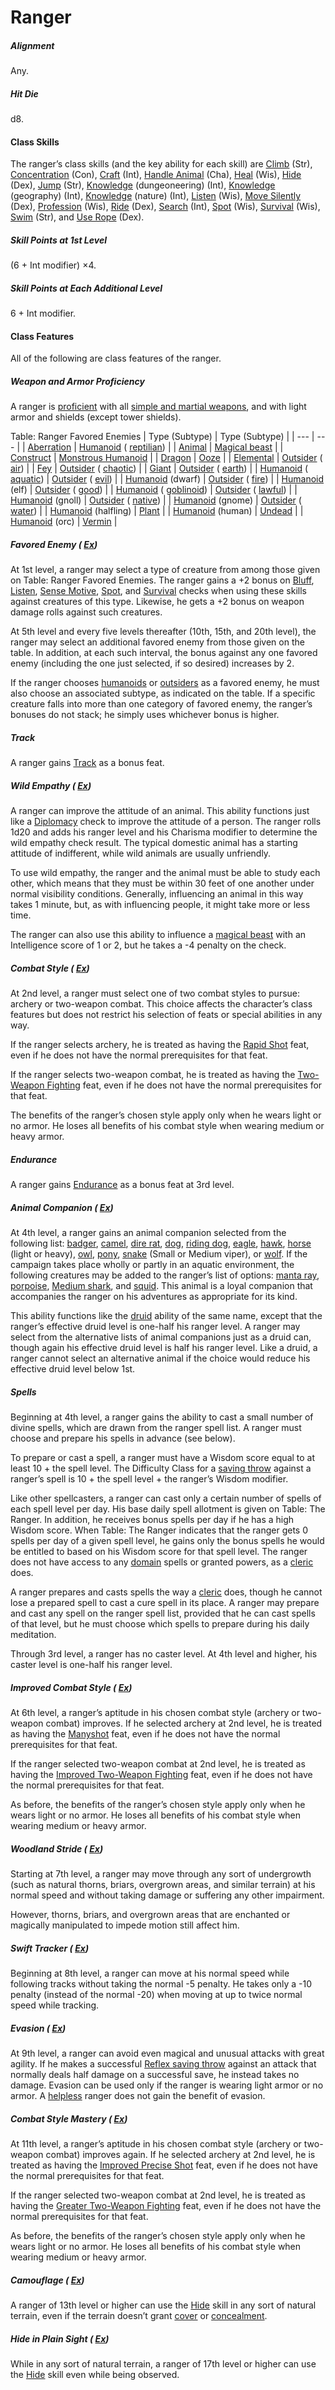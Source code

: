 # Ranger

##### Alignment

Any.

##### Hit Die

d8.

#### Class Skills

The ranger’s class skills (and the key ability for each skill) are [Climb](/srd/skills/climb.htm) (Str), [Concentration](/srd/skills/concentration.htm) (Con), [Craft](/srd/skills/craft.htm) (Int), [Handle Animal](/srd/skills/handleAnimal.htm) (Cha), [Heal](/srd/skills/heal.htm) (Wis), [Hide](/srd/skills/hide.htm) (Dex), [Jump](/srd/skills/jump.htm) (Str), [Knowledge](/srd/skills/knowledge.htm) (dungeoneering) (Int), [Knowledge](/srd/skills/knowledge.htm) (geography) (Int), [Knowledge](/srd/skills/knowledge.htm) (nature) (Int), [Listen](/srd/skills/listen.htm) (Wis), [Move Silently](/srd/skills/moveSilently.htm) (Dex), [Profession](/srd/skills/profession.htm) (Wis), [Ride](/srd/skills/ride.htm) (Dex), [Search](/srd/skills/search.htm) (Int), [Spot](/srd/skills/spot.htm) (Wis), [Survival](/srd/skills/survival.htm) (Wis), [Swim](/srd/skills/swim.htm) (Str), and [Use Rope](/srd/skills/useRope.htm) (Dex).

##### Skill Points at 1st Level

(6 + Int modifier) ×4.

##### Skill Points at Each Additional Level

6 + Int modifier.

#### Class Features

All of the following are class features of the ranger.

##### Weapon and Armor Proficiency

A ranger is [proficient](/srd/combat/combatModifiers.htm#weaponArmorAndShieldProficiency) with all [simple and martial weapons](/srd/equipment/weapons.htm#simpleMartialandExoticWeapons), and with light armor and shields (except tower shields).

Table: Ranger Favored Enemies | Type (Subtype) | Type (Subtype) |
| --- | --- |
| [Aberration](/srd/typesSubtypes.htm#aberrationType) | [Humanoid](/srd/typesSubtypes.htm#humanoidType) ( [reptilian](/srd/typesSubtypes.htm#reptilianSubtype)) |
| [Animal](/srd/typesSubtypes.htm#animalType) | [Magical beast](/srd/typesSubtypes.htm#magicalBeastType) |
| [Construct](/srd/typesSubtypes.htm#constructType) | [Monstrous Humanoid](/srd/typesSubtypes.htm#monstrousHumanoidType) |
| [Dragon](/srd/typesSubtypes.htm#dragonType) | [Ooze](/srd/typesSubtypes.htm#oozeType) |
| [Elemental](/srd/typesSubtypes.htm#elementalType) | [Outsider](/srd/typesSubtypes.htm#outsiderType) ( [air](/srd/typesSubtypes.htm#airSubtype)) |
| [Fey](/srd/typesSubtypes.htm#feyType) | [Outsider](/srd/typesSubtypes.htm#outsiderType) ( [chaotic](/srd/typesSubtypes.htm#chaoticSubtype)) |
| [Giant](/srd/typesSubtypes.htm#giantType) | [Outsider](/srd/typesSubtypes.htm#outsiderType) ( [earth](/srd/typesSubtypes.htm#earthSubtype)) |
| [Humanoid](/srd/typesSubtypes.htm#humanoidType) ( [aquatic](/srd/typesSubtypes.htm#aquaticSubtype)) | [Outsider](/srd/typesSubtypes.htm#outsiderType) ( [evil](/srd/typesSubtypes.htm#evilSubtype)) |
| [Humanoid](/srd/typesSubtypes.htm#humanoidType) (dwarf) | [Outsider](/srd/typesSubtypes.htm#outsiderType) ( [fire](/srd/typesSubtypes.htm#fireSubtype)) |
| [Humanoid](/srd/typesSubtypes.htm#humanoidType) (elf) | [Outsider](/srd/typesSubtypes.htm#outsiderType) ( [good](/srd/typesSubtypes.htm#fireSubtype)) |
| [Humanoid](/srd/typesSubtypes.htm#humanoidType) ( [goblinoid](/srd/typesSubtypes.htm#goblinoidSubtype)) | [Outsider](/srd/typesSubtypes.htm#outsiderType) ( [lawful](/srd/typesSubtypes.htm#lawfulSubtype)) |
| [Humanoid](/srd/typesSubtypes.htm#humanoidType) (gnoll) | [Outsider](/srd/typesSubtypes.htm#outsiderType) ( [native](/srd/typesSubtypes.htm#nativeSubtype)) |
| [Humanoid](/srd/typesSubtypes.htm#humanoidType) (gnome) | [Outsider](/srd/typesSubtypes.htm#outsiderType) ( [water](/srd/typesSubtypes.htm#waterSubtype)) |
| [Humanoid](/srd/typesSubtypes.htm#humanoidType) (halfling) | [Plant](/srd/typesSubtypes.htm#plantType) |
| [Humanoid](/srd/typesSubtypes.htm#humanoidType) (human) | [Undead](/srd/typesSubtypes.htm#undeadType) |
| [Humanoid](/srd/typesSubtypes.htm#humanoidType) (orc) | [Vermin](/srd/typesSubtypes.htm#verminType) |

##### Favored Enemy ( [Ex](/srd/specialAbilities.htm#extraordinaryAbilities))

At 1st level, a ranger may select a type of creature from among those given on Table: Ranger Favored Enemies. The ranger gains a +2 bonus on [Bluff](/srd/skills/bluff.htm), [Listen](/srd/skills/listen.htm), [Sense Motive](/srd/skills/senseMotive.htm), [Spot](/srd/skills/spot.htm), and [Survival](/srd/skills/survival.htm) checks when using these skills against creatures of this type. Likewise, he gets a +2 bonus on weapon damage rolls against such creatures.

At 5th level and every five levels thereafter (10th, 15th, and 20th level), the ranger may select an additional favored enemy from those given on the table. In addition, at each such interval, the bonus against any one favored enemy (including the one just selected, if so desired) increases by 2.

If the ranger chooses [humanoids](/srd/typesSubtypes.htm#humanoidType) or [outsiders](/srd/typesSubtypes.htm#outsiderType) as a favored enemy, he must also choose an associated subtype, as indicated on the table. If a specific creature falls into more than one category of favored enemy, the ranger’s bonuses do not stack; he simply uses whichever bonus is higher.

##### Track

A ranger gains [Track](/srd/feats.htm#track) as a bonus feat.

##### Wild Empathy ( [Ex](/srd/specialAbilities.htm#extraordinaryAbilities))

A ranger can improve the attitude of an animal. This ability functions just like a [Diplomacy](/srd/skills/diplomacy.htm) check to improve the attitude of a person. The ranger rolls 1d20 and adds his ranger level and his Charisma modifier to determine the wild empathy check result. The typical domestic animal has a starting attitude of indifferent, while wild animals are usually unfriendly.

To use wild empathy, the ranger and the animal must be able to study each other, which means that they must be within 30 feet of one another under normal visibility conditions. Generally, influencing an animal in this way takes 1 minute, but, as with influencing people, it might take more or less time.

The ranger can also use this ability to influence a [magical beast](/srd/typesSubtypes.htm#magicalBeastType) with an Intelligence score of 1 or 2, but he takes a -4 penalty on the check.

##### Combat Style ( [Ex](/srd/specialAbilities.htm#extraordinaryAbilities))

At 2nd level, a ranger must select one of two combat styles to pursue: archery or two-weapon combat. This choice affects the character’s class features but does not restrict his selection of feats or special abilities in any way.

If the ranger selects archery, he is treated as having the [Rapid Shot](/srd/feats.htm#rapidShot) feat, even if he does not have the normal prerequisites for that feat.

If the ranger selects two-weapon combat, he is treated as having the [Two-Weapon Fighting](/srd/feats.htm#twoWeaponFighting) feat, even if he does not have the normal prerequisites for that feat.

The benefits of the ranger’s chosen style apply only when he wears light or no armor. He loses all benefits of his combat style when wearing medium or heavy armor.

##### Endurance

A ranger gains [Endurance](/srd/feats.htm#endurance) as a bonus feat at 3rd level.

##### Animal Companion ( [Ex](/srd/specialAbilities.htm#extraordinaryAbilities))

At 4th level, a ranger gains an animal companion selected from the following list: [badger](/srd/monsters/badger.htm), [camel](/srd/monsters/camel.htm), [dire rat](/srd/monsters/direRat.htm), [dog](/srd/monsters/dog.htm), [riding dog](/srd/monsters/dogRiding.htm), [eagle](/srd/monsters/eagle.htm), [hawk](/srd/monsters/hawk.htm), [horse](/srd/monsters/horse.htm) (light or heavy), [owl](/srd/monsters/owl.htm), [pony](/srd/monsters/pony.htm), [snake](/srd/monsters/snake.htm#viperSnake) (Small or Medium viper), or [wolf](/srd/monsters/wolf.htm). If the campaign takes place wholly or partly in an aquatic environment, the following creatures may be added to the ranger’s list of options: [manta ray](/srd/monsters/mantaRay.htm), [porpoise](/srd/monsters/porpoise.htm), [Medium shark](/srd/monsters/shark.htm), and [squid](/srd/monsters/squid.htm). This animal is a loyal companion that accompanies the ranger on his adventures as appropriate for its kind.

This ability functions like the [druid](/srd/classes/druid.htm) ability of the same name, except that the ranger’s effective druid level is one-half his ranger level. A ranger may select from the alternative lists of animal companions just as a druid can, though again his effective druid level is half his ranger level. Like a druid, a ranger cannot select an alternative animal if the choice would reduce his effective druid level below 1st.

##### Spells

Beginning at 4th level, a ranger gains the ability to cast a small number of divine spells, which are drawn from the ranger spell list. A ranger must choose and prepare his spells in advance (see below).

To prepare or cast a spell, a ranger must have a Wisdom score equal to at least 10 + the spell level. The Difficulty Class for a [saving throw](/srd/combat/combatStatistics.htm#savingThrows) against a ranger’s spell is 10 + the spell level + the ranger’s Wisdom modifier.

Like other spellcasters, a ranger can cast only a certain number of spells of each spell level per day. His base daily spell allotment is given on Table: The Ranger. In addition, he receives bonus spells per day if he has a high Wisdom score. When Table: The Ranger indicates that the ranger gets 0 spells per day of a given spell level, he gains only the bonus spells he would be entitled to based on his Wisdom score for that spell level. The ranger does not have access to any [domain](/srd/spellLists/clericDomains.htm) spells or granted powers, as a [cleric](/srd/classes/cleric.htm) does.

A ranger prepares and casts spells the way a [cleric](/srd/classes/cleric.htm) does, though he cannot lose a prepared spell to cast a cure spell in its place. A ranger may prepare and cast any spell on the ranger spell list, provided that he can cast spells of that level, but he must choose which spells to prepare during his daily meditation.

Through 3rd level, a ranger has no caster level. At 4th level and higher, his caster level is one-half his ranger level.

##### Improved Combat Style ( [Ex](/srd/specialAbilities.htm#extraordinaryAbilities))

At 6th level, a ranger’s aptitude in his chosen combat style (archery or two-weapon combat) improves. If he selected archery at 2nd level, he is treated as having the [Manyshot](/srd/feats.htm#manyshot) feat, even if he does not have the normal prerequisites for that feat.

If the ranger selected two-weapon combat at 2nd level, he is treated as having the [Improved Two-Weapon Fighting](/srd/feats.htm#improvedTwoWeaponFighting) feat, even if he does not have the normal prerequisites for that feat.

As before, the benefits of the ranger’s chosen style apply only when he wears light or no armor. He loses all benefits of his combat style when wearing medium or heavy armor.

##### Woodland Stride ( [Ex](/srd/specialAbilities.htm#extraordinaryAbilities))

Starting at 7th level, a ranger may move through any sort of undergrowth (such as natural thorns, briars, overgrown areas, and similar terrain) at his normal speed and without taking damage or suffering any other impairment.

However, thorns, briars, and overgrown areas that are enchanted or magically manipulated to impede motion still affect him.

##### Swift Tracker ( [Ex](/srd/specialAbilities.htm#extraordinaryAbilities))

Beginning at 8th level, a ranger can move at his normal speed while following tracks without taking the normal -5 penalty. He takes only a -10 penalty (instead of the normal -20) when moving at up to twice normal speed while tracking.

##### Evasion ( [Ex](/srd/specialAbilities.htm#extraordinaryAbilities))

At 9th level, a ranger can avoid even magical and unusual attacks with great agility. If he makes a successful [Reflex saving throw](/srd/combat/combatStatistics.htm#reflex) against an attack that normally deals half damage on a successful save, he instead takes no damage. Evasion can be used only if the ranger is wearing light armor or no armor. A [helpless](/srd/conditionSummary.htm#helpless) ranger does not gain the benefit of evasion.

##### Combat Style Mastery ( [Ex](/srd/specialAbilities.htm#extraordinaryAbilities))

At 11th level, a ranger’s aptitude in his chosen combat style (archery or two-weapon combat) improves again. If he selected archery at 2nd level, he is treated as having the [Improved Precise Shot](/srd/feats.htm#improvedPreciseShot) feat, even if he does not have the normal prerequisites for that feat.

If the ranger selected two-weapon combat at 2nd level, he is treated as having the [Greater Two-Weapon Fighting](/srd/feats.htm#greaterTwoWeaponFighting) feat, even if he does not have the normal prerequisites for that feat.

As before, the benefits of the ranger’s chosen style apply only when he wears light or no armor. He loses all benefits of his combat style when wearing medium or heavy armor.

##### Camouflage ( [Ex](/srd/specialAbilities.htm#extraordinaryAbilities))

A ranger of 13th level or higher can use the [Hide](/srd/skills/hide.htm) skill in any sort of natural terrain, even if the terrain doesn’t grant [cover](/srd/combat/combatModifiers.htm#cover) or [concealment](/srd/combat/combatModifiers.htm#concealment).

##### Hide in Plain Sight ( [Ex](/srd/specialAbilities.htm#extraordinaryAbilities))

While in any sort of natural terrain, a ranger of 17th level or higher can use the [Hide](/srd/skills/hide.htm) skill even while being observed.

